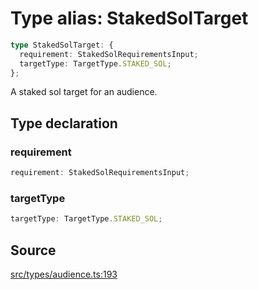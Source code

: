 # Type alias: StakedSolTarget

```ts
type StakedSolTarget: {
  requirement: StakedSolRequirementsInput;
  targetType: TargetType.STAKED_SOL;
};
```

A staked sol target for an audience.

## Type declaration

### requirement

```ts
requirement: StakedSolRequirementsInput;
```

### targetType

```ts
targetType: TargetType.STAKED_SOL;
```

## Source

[src/types/audience.ts:193](https://github.com/torque-labs/torque-ts-sdk/blob/e7e20c5519300f3127faf1f4bde402ef91d14a40/src/types/audience.ts#L193)
